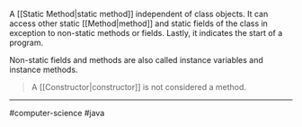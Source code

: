 A [[Static Method|static method]] independent of class objects. It can access other static [[Method|method]] and static fields of the class in exception to non-static methods or fields. Lastly, it indicates the start of a program.

Non-static fields and methods are also called instance variables and instance methods.

>A [[Constructor|constructor]] is not considered a method.

---
#computer-science #java